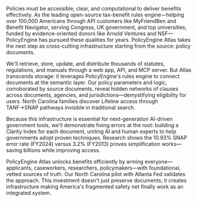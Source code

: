 Policies must be accessible, clear, and computational to deliver benefits effectively. As the leading open-source tax-benefit rules engine—helping over 100,000 Americans through API customers like MyFriendBen and Benefit Navigator, serving Congress, UK government, and top universities, funded by evidence-oriented donors like Arnold Ventures and NSF—PolicyEngine has pursued these qualities for years. PolicyEngine Atlas takes the next step as cross-cutting infrastructure starting from the source: policy documents.

We'll retrieve, store, update, and distribute thousands of statutes, regulations, and manuals through a web app, API, and MCP server. But Atlas transcends storage: it leverages PolicyEngine's rules engine to connect documents at the semantic layer. Our policy parameters and logic, corroborated by source documents, reveal hidden networks of clauses across documents, agencies, and jurisdictions—demystifying eligibility for users. North Carolina families discover Lifeline access through TANF→SNAP pathways invisible in traditional search.

Because this infrastructure is essential for next-generation AI-driven government tools, we'll demonstrate fixing errors at the root: building a Clarity Index for each document, uniting AI and human experts to help governments adopt proven techniques. Research shows the 10.93% SNAP error rate (FY2024) versus 3.2% (FY2013) proves simplification works—saving billions while improving access.

PolicyEngine Atlas unlocks benefits efficiently by arming everyone—applicants, caseworkers, researchers, policymakers—with foundational, vetted sources of truth. Our North Carolina pilot with Atlanta Fed validates the approach. This investment doesn't just preserve documents; it creates infrastructure making America's fragmented safety net finally work as an integrated system.
